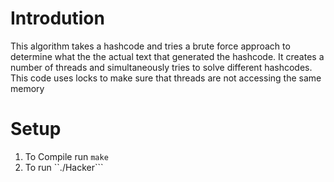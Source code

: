 # Introdution
This algorithm takes a hashcode and tries a brute force approach to determine what the the actual text that generated the hashcode. It creates a number of threads and simultaneously tries to solve different hashcodes. This code uses locks to make sure that threads are not accessing the same memory
# Setup
1. To Compile run ``make``
2. To run ``./Hacker```
